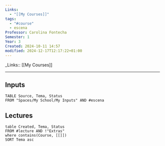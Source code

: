 ```yaml
---
Links:
  - "[[My Courses]]"
tags:
  - "#course"
  - escena
Professor: Carolina Fontecha
Semester: 1
Year: 3
Created: 2024-10-11 14:57
modified: 2024-12-17T12:17:22+01:00
---
```

\_Links::  [[My Courses]]
___

## Inputs
```dataview
TABLE Source, Tema, Status 
FROM "Spaces/My School/My Inputs" AND #escena 
```



## Lectures
```dataview
table Created, Tema, Status
FROM #lecture AND !"Extras"
where contains(Course, [[]])
SORT Tema asc
```

